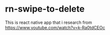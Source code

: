 # rn-swipe-to-delete
This is react native app that i research from https://www.youtube.com/watch?v=k-Ra0tdCEOc
